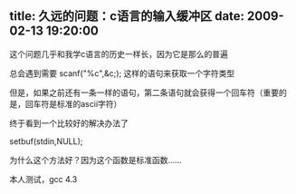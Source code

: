 title: 久远的问题：c语言的输入缓冲区
date: 2009-02-13 19:20:00
---

这个问题几乎和我学c语言的历史一样长，因为它是那么的普遍

总会遇到需要 scanf("%c",&c;); 这样的语句来获取一个字符类型

但是，如果之前还有一条一样的语句，第二条语句就会获得一个回车符（重要的是，回车符是标准的ascii字符）

终于看到一个比较好的解决办法了

setbuf(stdin,NULL);

为什么这个方法好？因为这个函数是标准函数……

本人测试，gcc 4.3